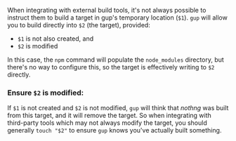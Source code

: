 When integrating with external build tools, it's not always possible to instruct them to build a target in gup's temporary location (`$1`). `gup` will allow you to build directly into `$2` (the target), provided:

 - `$1` is not also created, and
 - `$2` is modified

In this case, the `npm` command will populate the `node_modules` directory, but there's no way to configure this, so the target is effectively writing to `$2` directly.

### Ensure `$2` is modified:

If `$1` is not created and `$2` is not modified, `gup` will think that _nothng_ was built from this target, and it will remove the target. So when integrating with third-party tools which may not always modify the target, you should generally `touch "$2"` to ensure `gup` knows you've actually built something.

